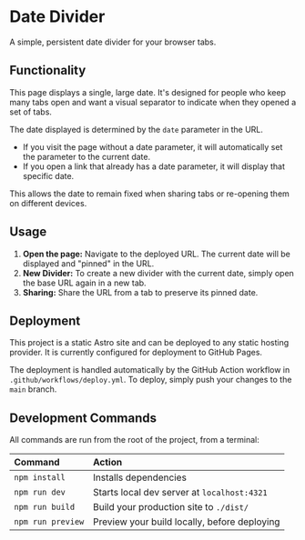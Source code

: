 # Date Divider

A simple, persistent date divider for your browser tabs.

## Functionality

This page displays a single, large date. It's designed for people who keep many tabs open and want a visual separator to indicate when they opened a set of tabs.

The date displayed is determined by the `date` parameter in the URL.

-   If you visit the page without a date parameter, it will automatically set the parameter to the current date.
-   If you open a link that already has a date parameter, it will display that specific date.

This allows the date to remain fixed when sharing tabs or re-opening them on different devices.

## Usage

1.  **Open the page:** Navigate to the deployed URL. The current date will be displayed and "pinned" in the URL.
2.  **New Divider:** To create a new divider with the current date, simply open the base URL again in a new tab.
3.  **Sharing:** Share the URL from a tab to preserve its pinned date.

## Deployment

This project is a static Astro site and can be deployed to any static hosting provider. It is currently configured for deployment to GitHub Pages.

The deployment is handled automatically by the GitHub Action workflow in `.github/workflows/deploy.yml`. To deploy, simply push your changes to the `main` branch.

## Development Commands

All commands are run from the root of the project, from a terminal:

| Command           | Action                                     |
| :---------------- | :----------------------------------------- |
| `npm install`     | Installs dependencies                      |
| `npm run dev`     | Starts local dev server at `localhost:4321`|
| `npm run build`   | Build your production site to `./dist/`    |
| `npm run preview` | Preview your build locally, before deploying |
